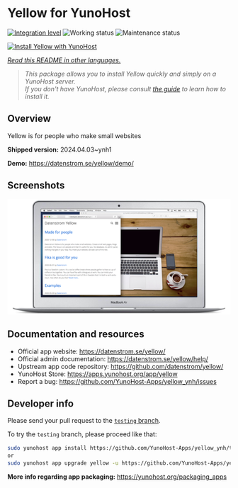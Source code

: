 <!--
N.B.: This README was automatically generated by <https://github.com/YunoHost/apps/tree/master/tools/readme_generator>
It shall NOT be edited by hand.
-->

# Yellow for YunoHost

[![Integration level](https://dash.yunohost.org/integration/yellow.svg)](https://dash.yunohost.org/appci/app/yellow) ![Working status](https://ci-apps.yunohost.org/ci/badges/yellow.status.svg) ![Maintenance status](https://ci-apps.yunohost.org/ci/badges/yellow.maintain.svg)

[![Install Yellow with YunoHost](https://install-app.yunohost.org/install-with-yunohost.svg)](https://install-app.yunohost.org/?app=yellow)

*[Read this README in other languages.](./ALL_README.md)*

> *This package allows you to install Yellow quickly and simply on a YunoHost server.*  
> *If you don't have YunoHost, please consult [the guide](https://yunohost.org/install) to learn how to install it.*

## Overview

Yellow is for people who make small websites

**Shipped version:** 2024.04.03~ynh1

**Demo:** <https://datenstrom.se/yellow/demo/>

## Screenshots

![Screenshot of Yellow](./doc/screenshots/datenstrom-yellow-en.png)

## Documentation and resources

- Official app website: <https://datenstrom.se/yellow/>
- Official admin documentation: <https://datenstrom.se/yellow/help/>
- Upstream app code repository: <https://github.com/datenstrom/yellow/>
- YunoHost Store: <https://apps.yunohost.org/app/yellow>
- Report a bug: <https://github.com/YunoHost-Apps/yellow_ynh/issues>

## Developer info

Please send your pull request to the [`testing` branch](https://github.com/YunoHost-Apps/yellow_ynh/tree/testing).

To try the `testing` branch, please proceed like that:

```bash
sudo yunohost app install https://github.com/YunoHost-Apps/yellow_ynh/tree/testing --debug
or
sudo yunohost app upgrade yellow -u https://github.com/YunoHost-Apps/yellow_ynh/tree/testing --debug
```

**More info regarding app packaging:** <https://yunohost.org/packaging_apps>
